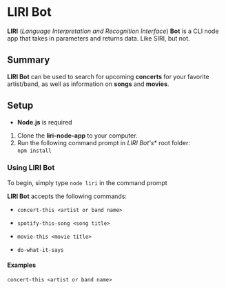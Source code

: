 # LIRI Bot

 **LIRI** (*Language Interpretation and Recognition Interface*) **Bot** is a CLI node app that takes in parameters and returns data. Like SIRI, but not.

## Summary

**LIRI Bot** can be used to search for upcoming **concerts** for your favorite artist/band, as well as information on **songs** and **movies**.

## Setup

- **Node.js** is required
  
1. Clone the **liri-node-app** to your computer.
2. Run the following command prompt in *LIRI Bot's** root folder:  
``` npm install ```

### Using LIRI Bot

To begin, simply type ``` node liri ``` in the command prompt

  **LIRI Bot** accepts the following commands:

- ``` concert-this <artist or band name> ```

- ``` spotify-this-song <song title> ```

- ``` movie-this <movie title> ```

- ``` do-what-it-says ```

#### Examples

``` concert-this <artist or band name> ```
